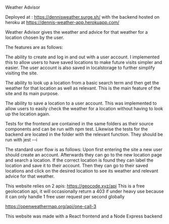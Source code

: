Weather Advisor

Deployed at : https://dennisweather.surge.sh/ with the backend hosted on heroku at https://dennis-weather-app.herokuapp.com/

Weather Advisor gives the weather and advice for that weather for a location chosen by the user.

The features are as follows:

The ability to create and log in and out with a user account. I implemented this to allow users to have saved locations to make future visits simpler and easier. The user account is also saved in localstorage to further simplify visiting the site.

The ability to look up a location from a basic search term and then get the weather for that location as well as relevant. This is the main feature of the site and its main purpose.

The ability to save a location to a user account. This was implemented to allow users to easily check the weather for a location without having to look up the location again.

Tests for the frontend are contained in the same folders as their source components and can be run with npm test. Likewise the tests for the backend are located in the folder with the relevant function. They should be run with jest --i

The standard user flow is as follows:
Upon first entering the site a new user should create an account.
Afterwards they can go to the new location page and search a location.
If the correct location is found they can label the location and save it to their account.
Then they can go to their saved locations and click on the desired location to see its weather and relevant advice for that weather.

This website relies on 2 apis:
https://geocode.xyz/api This is a free geolocation api, it will occasionally return a 403 if under heavy use because it can only handle 1 free user request per second globally 

https://openweathermap.org/api/one-call-3

This website was made with a React frontend and a Node Express backend